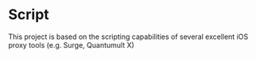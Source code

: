 # Script
This project is based on the scripting capabilities of several excellent iOS proxy tools (e.g. Surge, Quantumult X)
